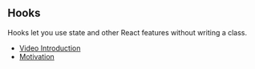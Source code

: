 ## Hooks
Hooks let you use state and other React features without writing a class.

- [Video Introduction](https://reactjs.org/docs/hooks-intro.html#video-introduction)
- [Motivation](https://reactjs.org/docs/hooks-intro.html#motivation)

<br />